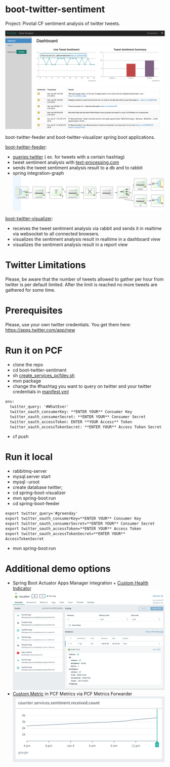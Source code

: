 # boot-twitter-sentiment

Project: Pivotal CF sentiment analysis of twitter tweets.

![GitHub Logo](/images/twitter.png)

boot-twitter-feeder and boot-twitter-visualizer spring boot applications.

[boot-twitter-feeder](/boot-twitter-feeder):
- [queries twitter](https://dev.twitter.com/rest/public/search) ( ex. for tweets with a certain hashtag)
- tweet sentiment analysis with [text-processing.com](http://text-processing.com/docs/sentiment.html)
- sends the tweet sentiment analysis result to a db and to rabbit
- spring integration-graph
![GitHub Logo](/images/feeder-spring-integration.png)

[boot-twitter-visualizer](/boot-twitter-visualizer):
- receives the tweet sentiment analysis via rabbit and sends it in realtime via websocket to all connected browsers.
- visualizes the sentiment analysis result in realtime in a dashboard view
- visualizes the sentiment analysis result in a report view  

# Twitter Limitations
Please, be aware that the number of tweets allowed to gather per hour from twitter is per default limited.
After the limit is reached no more tweets are gathered for some time.

# Prerequisites

Please, use your own twitter credentials. You get them here: https://apps.twitter.com/app/new

# Run it on PCF

- clone the repo
- cd boot-twitter-sentiment
- sh
[create_services_pcfdev.sh](/create_services_pcfdev.sh)
- mvn package
- change the #hashtag you want to query on twitter and your twitter credentials in [manifest.yml](/manifest.yml)

```
env:
  twitter_query: '#WhatEver'
  twitter_oauth_consumerKey: **ENTER YOUR** Consumer Key
  twitter_oauth_consumerSecret: **ENTER YOUR** Consumer Secret
  twitter_oauth_accessToken: ENTER **YOUR Access** Token
  twitter_oauth_accessTokenSecret: **ENTER YOUR** Access Token Secret
```
- cf push

# Run it local

- rabbitmq-server
- mysql.server start
- mysql -uroot
- create database twitter;
- cd spring-boot-visualizer
- mvn spring-boot:run
- cd spring-boot-feeder
```
export twitter_query='#greenday'
export twitter_oauth_consumerKey=**ENTER YOUR** Consumer Key
export twitter_oauth_consumerSecret=**ENTER YOUR** Consumer Secret
export twitter_oauth_accessToken=**ENTER YOUR** Access Token
export twitter_oauth_accessTokenSecret=**ENTER YOUR** AccessTokenSecret
```
- mvn spring-boot:run

# Additional demo options

- Spring Boot Actuator Apps Manager integration + [Custom Health Indicator](/boot-twitter-visualizer/src/main/java/io/pivotal/twitter/visualizer/FlappingHealthIndicator.java)
 ![GitHub Logo](/images/boot-int.png)
- [Custom Metric](/boot-twitter-visualizer/src/main/java/io/pivotal/twitter/visualizer/service/SentimentService.java) in PCF Metrics via PCF Metrics Forwarder
  ![GitHub Logo](/images/custom-metrics.png)
